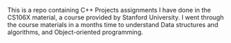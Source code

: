 This is a repo containing C++ Projects assignments I have done in the CS106X material, a course provided by Stanford University. I went through the course materials in a months time to understand Data structures and algorithms, and Object-oriented programming.